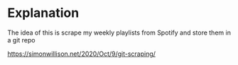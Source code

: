 # Explanation 

The idea of this is scrape my weekly playlists from Spotify and store them in a git repo

https://simonwillison.net/2020/Oct/9/git-scraping/
